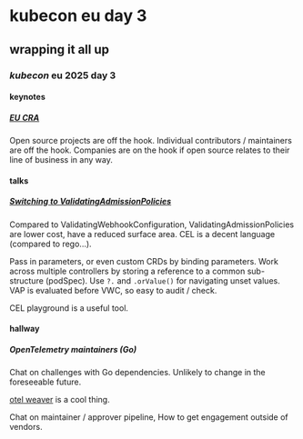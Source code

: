 # kubecon eu day 3

## wrapping it all up

### _kubecon_ eu 2025 day 3

#### keynotes

##### [EU CRA](https://kccnceu2025.sched.com/event/1txCD/keynote-cutting-through-the-fog-clarifying-cra-compliance-in-cloud-native-eddie-knight-ospo-lead-sonatype-michael-lieberman-cto-kusari)

Open source projects are off the hook.
Individual contributors / maintainers are off the hook.
Companies are on the hook if open source relates to their line of business in any way.

#### talks

##### [Switching to ValidatingAdmissionPolicies](https://kccnceu2025.sched.com/event/1txFk/evaporating-kubernetes-security-risk-adopting-validating-admission-policy-at-scale-kaitlyn-lee-jordan-conard-datadog)

Compared to ValidatingWebhookConfiguration,
ValidatingAdmissionPolicies are lower cost, have a reduced surface area.
CEL is a decent language (compared to rego...).

Pass in parameters, or even custom CRDs by binding parameters.
Work across multiple controllers by storing a reference to a common sub-structure (podSpec).
Use `?.` and `.orValue()` for navigating unset values.
VAP is evaluated before VWC, so easy to audit / check.

CEL playground is a useful tool.

#### hallway

##### OpenTelemetry maintainers (Go)

Chat on challenges with Go dependencies.
Unlikely to change in the foreseeable future.

[otel weaver](https://github.com/open-telemetry/weaver) is a cool thing.

Chat on maintainer / approver pipeline,
How to get engagement outside of vendors.
